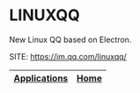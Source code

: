 # LINUXQQ

 New Linux QQ based on Electron.

 SITE: https://im.qq.com/linuxqq/

 | [Applications](https://portable-linux-apps.github.io/apps.html) | [Home](https://portable-linux-apps.github.io)
 | --- | --- |
